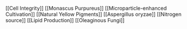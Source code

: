 [[Cell Integrity]]
[[Monascus Purpureus]]
[[Microparticle-enhanced Cultivation]]
[[Natural Yellow Pigments]]
[[Aspergillus oryzae]]
[[Nitrogen source]]
[[Lipid Production]]
[[Oleaginous Fungi]]

